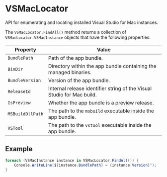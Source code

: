 # VSMacLocator

API for enumerating and locating installed Visual Studio for Mac instances.

The `VSMacLocator.FindAll()` method returns a collection of `VSMacLocator.VSMacInstance` objects
that have the following properties:

| Property | Value |
| --- | --- |
| `BundlePath` | Path of the app bundle. |
| `BinDir` | Directory within the app bundle containing the managed binaries. |
| `BundleVersion` | Version of the app bundle. |
| `ReleaseId` | Internal release identifier string of the Visual Studio for Mac build. |
| `IsPreview` | Whether the app bundle is a preview release. |
| `MSBuildDllPath` | The path to the `msbuild` executable inside the app bundle. |
| `VSTool` | The path to the `vstool` executable inside the app bundle. |

## Example

```csharp
foreach (VSMacInstance instance in VSMacLocator.FindAll()) {
    Console.WriteLine(${instance.BundlePath} = {instance.Version}");
}
```
